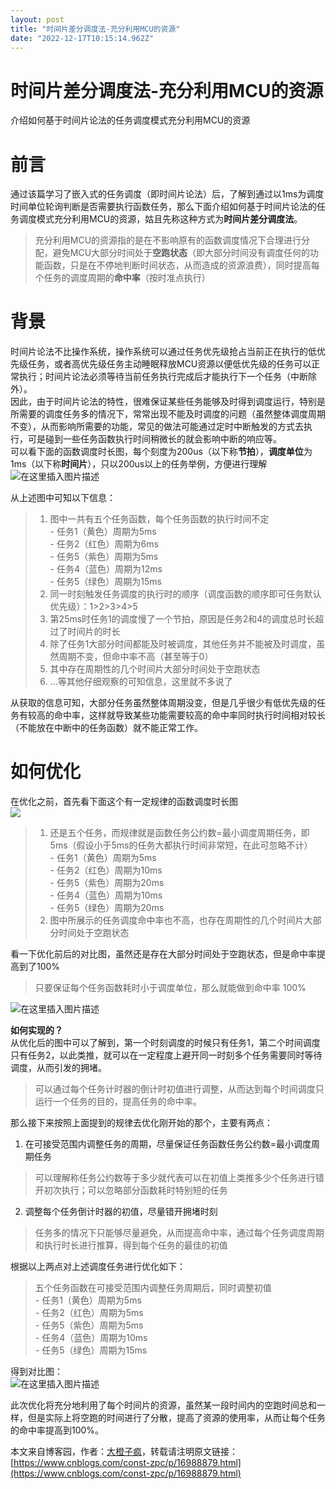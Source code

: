 ```yaml
---
layout: post
title: "时间片差分调度法-充分利用MCU的资源"
date: "2022-12-17T10:15:14.962Z"
---
```

时间片差分调度法-充分利用MCU的资源
===================

介绍如何基于时间片论法的任务调度模式充分利用MCU的资源

前言
==

通过该篇学习了嵌入式的任务调度（即时间片论法）后，了解到通过以1ms为调度时间单位轮询判断是否需要执行函数任务，那么下面介绍如何基于时间片论法的任务调度模式充分利用MCU的资源，姑且先称这种方式为**时间片差分调度法**。

> 充分利用MCU的资源指的是在不影响原有的函数调度情况下合理进行分配，避免MCU大部分时间处于**空跑状态**（即大部分时间没有调度任何的功能函数，只是在不停地判断时间状态，从而造成的资源浪费），同时提高每个任务的调度周期的**命中率**（按时准点执行）

背景
==

时间片论法不比操作系统，操作系统可以通过任务优先级抢占当前正在执行的低优先级任务，或者高优先级任务主动睡眠释放MCU资源以便低优先级的任务可以正常执行；时间片论法必须等待当前任务执行完成后才能执行下一个任务（中断除外）。  
因此，由于时间片论法的特性，很难保证某些任务能够及时得到调度运行，特别是所需要的调度任务多的情况下，常常出现不能及时调度的问题（虽然整体调度周期不变），从而影响所需要的功能，常见的做法可能通过定时中断触发的方式去执行，可是碰到一些任务函数执行时间稍微长的就会影响中断的响应等。  
可以看下面的函数调度时长图，每个刻度为200us（以下称**节拍**），**调度单位**为1ms（以下称**时间片**），只以200us以上的任务举例，方便进行理解  
![在这里插入图片描述](https://img-blog.csdnimg.cn/cc867a6813c446e2a5f57cbbb93fb76c.png)

从上述图中可知以下信息：

> 1.  图中一共有五个任务函数，每个任务函数的执行时间不定  
>     \- 任务1（黄色）周期为5ms  
>     \- 任务2（红色）周期为6ms  
>     \- 任务5（紫色）周期为5ms  
>     \- 任务4（蓝色）周期为12ms  
>     \- 任务5（绿色）周期为15ms
> 2.  同一时刻触发任务调度的执行时的顺序（调度函数的顺序即可任务默认优先级）：1>2>3>4>5
> 3.  第25ms时任务1的调度慢了一个节拍，原因是任务2和4的调度总时长超过了时间片的时长
> 4.  除了任务1大部分时间都能及时被调度，其他任务并不能被及时调度，虽然周期不变，但命中率不高（甚至等于0）
> 5.  其中存在周期性的几个时间片大部分时间处于空跑状态
> 6.  ...等其他仔细观察的可知信息，这里就不多说了

从获取的信息可知，大部分任务虽然整体周期没变，但是几乎很少有低优先级的任务有较高的命中率，这样就导致某些功能需要较高的命中率同时执行时间相对较长（不能放在中断中的任务函数）就不能正常工作。

如何优化
====

在优化之前，首先看下面这个有一定规律的函数调度时长图  
![](https://img-blog.csdnimg.cn/ea9a4884c7c44068ace861e069730e0b.png)

> 1.  还是五个任务，而规律就是函数任务公约数=最小调度周期任务，即5ms（假设小于5ms的任务大都执行时间非常短，在此可忽略不计）  
>     \- 任务1（黄色）周期为5ms  
>     \- 任务2（红色）周期为10ms  
>     \- 任务5（紫色）周期为20ms  
>     \- 任务4（蓝色）周期为10ms  
>     \- 任务5（绿色）周期为20ms
> 2.  图中所展示的任务调度命中率也不高，也存在周期性的几个时间片大部分时间处于空跑状态

看一下优化前后的对比图，虽然还是存在大部分时间处于空跑状态，但是命中率提高到了100%

> 只要保证每个任务函数耗时小于调度单位，那么就能做到命中率 100%

![在这里插入图片描述](https://img-blog.csdnimg.cn/0075cbcd9c384851b3c34a0dcc768307.png)

**如何实现的？**  
从优化后的图中可以了解到，第一个时刻调度的时候只有任务1，第二个时间调度只有任务2，以此类推，就可以在一定程度上避开同一时刻多个任务需要同时等待调度，从而引发的拥堵。

> 可以通过每个任务计时器的倒计时初值进行调整，从而达到每个时间调度只运行一个任务的目的，提高任务的命中率。

那么接下来按照上面提到的规律去优化刚开始的那个，主要有两点：

1.  在可接受范围内调整任务的周期，尽量保证任务函数任务公约数=最小调度周期任务

> 可以理解称任务公约数等于多少就代表可以在初值上类推多少个任务进行错开初次执行；可以忽略部分函数耗时特别短的任务

2.  调整每个任务倒计时器的初值，尽量错开拥堵时刻

> 任务多的情况下只能够尽量避免，从而提高命中率，通过每个任务调度周期和执行时长进行推算，得到每个任务的最佳的初值

根据以上两点对上述调度任务进行优化如下：

> 五个任务函数在可接受范围内调整任务周期后，同时调整初值  
> \- 任务1（黄色）周期为5ms  
> \- 任务2（红色）周期为5ms  
> \- 任务5（紫色）周期为5ms  
> \- 任务4（蓝色）周期为10ms  
> \- 任务5（绿色）周期为15ms

得到对比图：  
![在这里插入图片描述](https://img-blog.csdnimg.cn/8bdbfebb063441eda6d539ed021b7c67.png)

此次优化将充分地利用了每个时间片的资源，虽然某一段时间内的空跑时间总和一样，但是实际上将空跑的时间进行了分散，提高了资源的使用率，从而让每个任务的命中率提高到100%。

本文来自博客园，作者：[大橙子疯](https://www.cnblogs.com/const-zpc/)，转载请注明原文链接：[https://www.cnblogs.com/const-zpc/p/16988879.html](https://www.cnblogs.com/const-zpc/p/16988879.html)